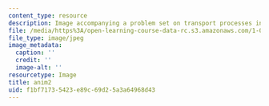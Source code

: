 ```yaml
---
content_type: resource
description: Image accompanying a problem set on transport processes in the environment.
file: /media/https%3A/open-learning-course-data-rc.s3.amazonaws.com/1-061-transport-processes-in-the-environment-fall-2008/f1bf71735423e89c69d25a3a64968d43_anim2.jpg
file_type: image/jpeg
image_metadata:
  caption: ''
  credit: ''
  image-alt: ''
resourcetype: Image
title: anim2
uid: f1bf7173-5423-e89c-69d2-5a3a64968d43
---
```

